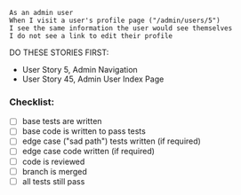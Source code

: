 ```
As an admin user
When I visit a user's profile page ("/admin/users/5")
I see the same information the user would see themselves
I do not see a link to edit their profile
```

DO THESE STORIES FIRST:
- User Story 5, Admin Navigation
- User Story 45, Admin User Index Page

### Checklist:

- [ ] base tests are written
- [ ] base code is written to pass tests
- [ ] edge case ("sad path") tests written (if required)
- [ ] edge case code written (if required)
- [ ] code is reviewed
- [ ] branch is merged
- [ ] all tests still pass
